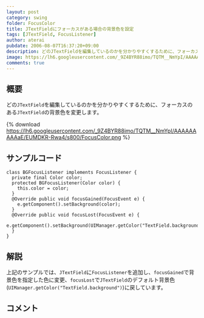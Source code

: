 ```yaml
---
layout: post
category: swing
folder: FocusColor
title: JTextFieldにフォーカスがある場合の背景色を設定
tags: [JTextField, FocusListener]
author: aterai
pubdate: 2006-08-07T16:37:20+09:00
description: どのJTextFieldを編集しているのかを分かりやすくするために、フォーカスのあるJTextFieldの背景色を変更します。
image: https://lh6.googleusercontent.com/_9Z4BYR88imo/TQTM__NmYpI/AAAAAAAAAaE/EUMDKR-Rwa4/s800/FocusColor.png
comments: true
---
```

## 概要
どの`JTextField`を編集しているのかを分かりやすくするために、フォーカスのある`JTextField`の背景色を変更します。

{% download https://lh6.googleusercontent.com/_9Z4BYR88imo/TQTM__NmYpI/AAAAAAAAAaE/EUMDKR-Rwa4/s800/FocusColor.png %}

## サンプルコード
<pre class="prettyprint"><code>class BGFocusListener implements FocusListener {
  private final Color color;
  protected BGFocusListener(Color color) {
    this.color = color;
  }
  @Override public void focusGained(FocusEvent e) {
    e.getComponent().setBackground(color);
  }
  @Override public void focusLost(FocusEvent e) {
    e.getComponent().setBackground(UIManager.getColor("TextField.background"));
  }
}
</code></pre>

## 解説
上記のサンプルでは、`JTextField`に`FocusListener`を追加し、`focusGained`で背景色を指定した色に変更、`focusLost`で`JTextField`のデフォルト背景色(`UIManager.getColor("TextField.background")`)に戻しています。

## コメント
